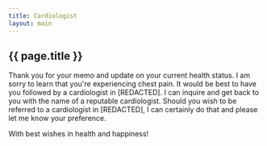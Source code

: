 ```yaml
---
title: Cardiologist
layout: main
---
```


## {{ page.title }}

Thank you for your memo and update on your current health status. I am
sorry to learn that you're experiencing chest pain. It would be best to
have you followed by a cardiologist in [REDACTED]. I can inquire and get
back to you with the name of a reputable cardiologist. Should you wish 
to be referred to a cardiologist in [REDACTED], I can certainly do that 
and please let me know your preference.

With best wishes in health and happiness!
